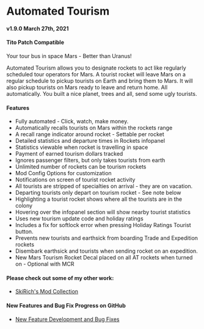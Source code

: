 # Automated Tourism
#### v1.9.0 March 27th, 2021

#### Tito Patch Compatible

Your tour bus in space
Mars - Better than Uranus!

Automated Tourism allows you to designate rockets to act like regularly scheduled tour operators for Mars.
A tourist rocket will leave Mars on a regular schedule to pickup tourists on Earth and bring them to Mars.
It will also pickup tourists on Mars ready to leave and return home.
All automatically.
You built a nice planet, trees and all, send some ugly tourists.

#### Features
- Fully automated - Click, watch, make money.
- Automatically recalls tourists on Mars within the rockets range
- A recall range indicator around rocket - Settable per rocket
- Detailed statistics and departure times in Rockets infopanel
- Statistics viewable when rocket is travelling in space
- Payment of earned tourism dollars tracked
- Ignores passenger filters, but only takes tourists from earth
- Unlimited number of rockets can be tourism rockets
- Mod Config Options for customization
- Notifications on screen of tourist rocket activity
- All tourists are stripped of specialties on arrival - they are on vacation.
- Departing tourists only depart on tourism rocket - See note below
- Highlighting a tourist rocket shows where all the tourists are in the colony
- Hovering over the infopanel section will show nearby tourist statistics
- Uses new tourism update code and holiday ratings
- Includes a fix for softlock error when pressing Holiday Ratings Tourist button.
- Prevents new tourists and earthsick from boarding Trade and Expedition rockets
- Disembark earthsick and tourists when sending rocket on an expedition.
- New Mars Tourism Rocket Decal placed on all AT rockets when turned on - Optional with MCR

#### Please check out some of my other work:
- [SkiRich's Mod Collection](https://steamcommunity.com/workshop/filedetails/?id=1418440299)

#### New Features and Bug Fix Progress on GitHub
- [New Feature Development and Bug Fixes](https://github.com/SkiRich/Automated-Tourism/projects)